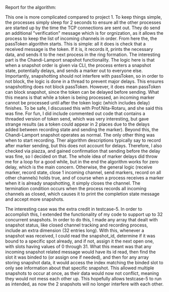 Report for the algorithm:

This one is more complicated compared to project 1. To keep things simple, the processes simply sleep for 2 seconds to ensure all the other processes are started up
by the time the TCP connections are sent out. They do send an additional "verification" message which is for orgnization, as it allows the process to keep the list
of incoming channels in order. From here the, the passToken algorithm starts. This is simple: all it does is check that a received message is the token.
If it is, it records it, prints the necessary data, and sends it to the next process in the ring formation. The interesting part is the Chandi-Lamport snapshot
functionality. The logic here is that when a snapshot order is given via CLI, the process enters a snapshot state, potentially delays, and sends a marker out to
everyone else. Importantly, snapshotting should not interfere with passToken, so in order to not block, the logic is done in a thread to prevent major delays. This
ensures snapshotting does not block passToken. However, it does mean passToken can block snapshot, since the token can be delayed before sending. What this means is that
while a token is being processed, an incoming marker cannot be processed until after the token logic (which includes delay) finishes. To be safe, I discussed this with
Prof.Nita-Rotaru, and she said this was fine. For fun, I did include commented out code that contains a threaded version of token send, which was very interesting, but
gave strange results (as a token could appear in 2 places due to the delays added between recording state and sending the marker). Beyond this, the Chandi-Lamport snapshot
operates as normal. The only other thing was when to start recording. Ther algorithm descriptions typically say to record after marker sending, but
this does not account for delays. Therefore, I also checked via piazza, and gained confirmation that sending before the delay was fine, so I decided on that.
The whole idea of marker delays did throw me for a loop for a good while, but in the end the algorithm works for zero delay, which is the main concern. Otherwise,
the general logic (receive marker, record state, close 1 incoming channel, send markers, record on all other channels) holds true, and of course when a process
receives a marker when it is already snapshotting, it simply closes the channel. The termination condition occurs when the process records all incoming channels
as closed, which causes it to print the completion state message and accept more snapshots.

The interesting case was the extra credit in testcase-5. In order to accomplish this, I extended the functionality of my code to support up to 32 concurrent snapshots.
In order to do this, I made any array that dealt with snapshot status, like closed channel tracking and recording process, include an extra dimension (32 entries long).
With this, whenever a snapshot was received, I could read the snapshot_id, determine if it was bound to a specific spot already, and if not, assign it the next open one,
with slots having values of 0 through 31. What this meant was that any incoming snapshot related message would have its id read, then find the slot it was binded to
(or assign one if needed), and then for any array storing snapshot data, it would access the index matching the binded slot to only see information about that specific snapshot.
This allowed multiple snapshots to occur at once, as their data would now not conflict, meaning they would not mess each other up. This hopefully allows testcase-5 to run as intended,
as now the 2 snapshots will no longer interfere with each other.